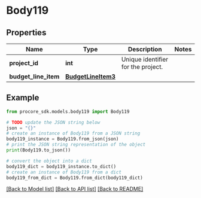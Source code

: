 # Body119


## Properties

Name | Type | Description | Notes
------------ | ------------- | ------------- | -------------
**project_id** | **int** | Unique identifier for the project. | 
**budget_line_item** | [**BudgetLineItem3**](BudgetLineItem3.md) |  | 

## Example

```python
from procore_sdk.models.body119 import Body119

# TODO update the JSON string below
json = "{}"
# create an instance of Body119 from a JSON string
body119_instance = Body119.from_json(json)
# print the JSON string representation of the object
print(Body119.to_json())

# convert the object into a dict
body119_dict = body119_instance.to_dict()
# create an instance of Body119 from a dict
body119_from_dict = Body119.from_dict(body119_dict)
```
[[Back to Model list]](../README.md#documentation-for-models) [[Back to API list]](../README.md#documentation-for-api-endpoints) [[Back to README]](../README.md)



